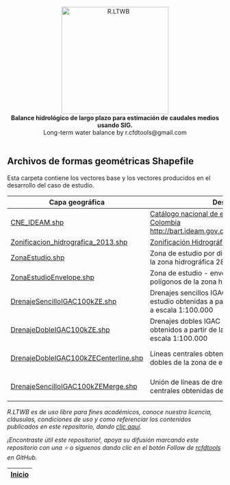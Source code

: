 <div align="center">
  <br>
  <img alt="R.LTWB" src="https://github.com/rcfdtools/R.LTWB/blob/main/.icons/R.LTWB.svg" width="250px">
  <br><b>Balance hidrológico de largo plazo para estimación de caudales medios usando SIG.</b><br>Long-term water balance by r.cfdtools@gmail.com<br><br>  
</div>


## Archivos de formas geométricas Shapefile

Esta carpeta contiene los vectores base y los vectores producidos en el desarrollo del caso de estudio.

| Capa geográfica                                                                                                                 | Descripción                                                                                                                                              | CRS                           | Actividad                                                                      |
|---------------------------------------------------------------------------------------------------------------------------------|----------------------------------------------------------------------------------------------------------------------------------------------------------|:------------------------------|--------------------------------------------------------------------------------|
| [CNE_IDEAM.shp](https://github.com/rcfdtools/R.LTWB/blob/main/.shp/CNE_IDEAM.zip)                                               | [Catálogo nacional de estaciones - CNE del IDEAM Colombia](http://dhime.ideam.gov.co/atencionciudadano/) http://bart.ideam.gov.co/cneideam/CNE_IDEAM.zip | GCS_MAGNA                     | [CaseStudy](https://github.com/rcfdtools/R.LTWB/tree/main/Section01/CaseStudy) | 
| [Zonificacion_hidrografica_2013.shp](https://github.com/rcfdtools/R.LTWB/blob/main/.shp/Zonificacion_Hidrografica_2013)         | [Zonificación Hidrográfica de Colombia 2013](http://bart.ideam.gov.co/cneideam/Capasgeo/Zonificacion_Hidrografica_2013.zip)                              | GCS_MAGNA                     | [CaseStudy](https://github.com/rcfdtools/R.LTWB/tree/main/Section01/CaseStudy) |
| [ZonaEstudio.shp](https://github.com/rcfdtools/R.LTWB/blob/main/.shp/ZonaEstudio.zip)                                           | Zona de estudio por disolución de los polígonos de la zona hidrográfica 28 - Cesar                                                                       | GCS_MAGNA                     | [CaseStudy](https://github.com/rcfdtools/R.LTWB/tree/main/Section01/CaseStudy) |
| [ZonaEstudioEnvelope.shp](https://github.com/rcfdtools/R.LTWB/blob/main/.shp/ZonaEstudioEnvelope.zip)                           | Zona de estudio - envolvente regular de los polígonos de la zona hidrográfica 28 - Cesar                                                                 | GCS_MAGNA                     | [CaseStudy](https://github.com/rcfdtools/R.LTWB/tree/main/Section01/CaseStudy) |
| [DrenajeSencilloIGAC100kZE.shp](https://github.com/rcfdtools/R.LTWB/blob/main/.shp/DrenajeSencilloIGAC100kZE.zip)               | Drenajes sencillos IGAC 100k de la zona de estudio obtenidas a partir de la GDB nacional IGAC a escala 1:100.000                                         | MAGNA-SIRGAS_Origen-Nacional  | [GDB100k](https://github.com/rcfdtools/R.LTWB/tree/main/Section02/GDB100k)     |
| [DrenajeDobleIGAC100kZE.shp](https://github.com/rcfdtools/R.LTWB/blob/main/.shp/DrenajeDobleIGAC100kZE.zip)                     | Drenajes dobles IGAC 100k de la zona de estudio obtenidos a partir de la GDB nacional IGAC a escala 1:100.000                                            | MAGNA-SIRGAS_Origen-Nacional  | [GDB100k](https://github.com/rcfdtools/R.LTWB/tree/main/Section02/GDB100k)     |
| [DrenajeDobleIGAC100kZECenterline.shp](https://github.com/rcfdtools/R.LTWB/blob/main/.shp/DrenajeDobleIGAC100kZECenterline.zip) | Lineas centrales obtenidas a partir de los drenajes dobles de la zona de estudio.                                                                        | MAGNA-SIRGAS_Origen-Nacional  | [GDB100k](https://github.com/rcfdtools/R.LTWB/tree/main/Section02/GDB100k)     |
| [DrenajeSencilloIGAC100kZEMerge.shp](https://github.com/rcfdtools/R.LTWB/blob/main/.shp/DrenajeSencilloIGAC100kZEMerge.zip)     | Unión de líneas de drenajes sencillos y lineas centrales obtenidas de los drenajes dobles.                                                               | MAGNA-SIRGAS_Origen-Nacional  | [GDB100k](https://github.com/rcfdtools/R.LTWB/tree/main/Section02/GDB100k)     |


_R.LTWB es de uso libre para fines académicos, conoce nuestra licencia, cláusulas, condiciones de uso y como referenciar los contenidos publicados en este repositorio, dando [clic aquí](https://github.com/rcfdtools/R.LTWB/wiki/License)._

_¡Encontraste útil este repositorio!, apoya su difusión marcando este repositorio con una ⭐ o síguenos dando clic en el botón Follow de [rcfdtools](https://github.com/rcfdtools) en GitHub._

| [Inicio](https://github.com/rcfdtools/R.LTWB/wiki) |
|----------------------------------------------------|
